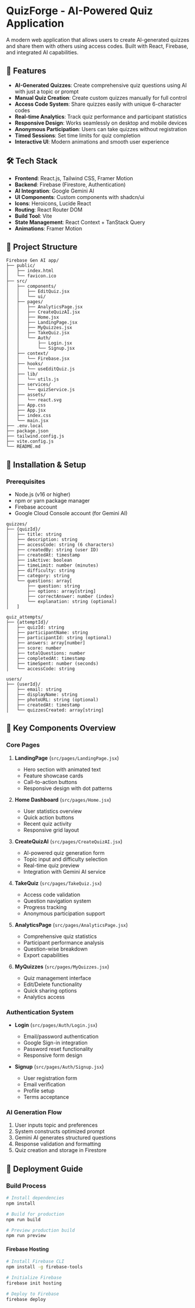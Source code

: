 # QuizForge - AI-Powered Quiz Application

A modern web application that allows users to create AI-generated quizzes and share them with others using access codes. Built with React, Firebase, and integrated AI capabilities.

## 🚀 Features

- **AI-Generated Quizzes**: Create comprehensive quiz questions using AI with just a topic or prompt
- **Manual Quiz Creation**: Create custom quizzes manually for full control
- **Access Code System**: Share quizzes easily with unique 6-character codes
- **Real-time Analytics**: Track quiz performance and participant statistics
- **Responsive Design**: Works seamlessly on desktop and mobile devices
- **Anonymous Participation**: Users can take quizzes without registration
- **Timed Sessions**: Set time limits for quiz completion
- **Interactive UI**: Modern animations and smooth user experience

## 🛠️ Tech Stack

- **Frontend**: React.js, Tailwind CSS, Framer Motion
- **Backend**: Firebase (Firestore, Authentication)
- **AI Integration**: Google Gemini AI
- **UI Components**: Custom components with shadcn/ui
- **Icons**: Heroicons, Lucide React
- **Routing**: React Router DOM
- **Build Tool**: Vite
- **State Management**: React Context + TanStack Query
- **Animations**: Framer Motion

## 📁 Project Structure

```
Firebase Gen AI app/
├── public/
│   ├── index.html
│   └── favicon.ico
├── src/
│   ├── components/
│   │   ├── EditQuiz.jsx
│   │   └── ui/
│   ├── pages/
│   │   ├── AnalyticsPage.jsx
│   │   ├── CreateQuizAI.jsx
│   │   ├── Home.jsx
│   │   ├── LandingPage.jsx
│   │   ├── MyQuizzes.jsx
│   │   ├── TakeQuiz.jsx
│   │   └── Auth/
│   │       ├── Login.jsx
│   │       └── Signup.jsx
│   ├── context/
│   │   └── Firebase.jsx
│   ├── hooks/
│   │   └── useEditQuiz.js
│   ├── lib/
│   │   └── utils.js
│   ├── services/
│   │   └── quizService.js
│   ├── assets/
│   │   └── react.svg
│   ├── App.css
│   ├── App.jsx
│   ├── index.css
│   └── main.jsx
├── .env.local
├── package.json
├── tailwind.config.js
├── vite.config.js
└── README.md
```

## 🔧 Installation & Setup

### Prerequisites
- Node.js (v16 or higher)
- npm or yarn package manager
- Firebase account
- Google Cloud Console account (for Gemini AI)

```
quizzes/
├── {quizId}/
│   ├── title: string
│   ├── description: string
│   ├── accessCode: string (6 characters)
│   ├── createdBy: string (user ID)
│   ├── createdAt: timestamp
│   ├── isActive: boolean
│   ├── timeLimit: number (minutes)
│   ├── difficulty: string
│   ├── category: string
│   └── questions: array[
│       ├── question: string
│       ├── options: array[string]
│       ├── correctAnswer: number (index)
│       └── explanation: string (optional)
│   ]

quiz_attempts/
├── {attemptId}/
│   ├── quizId: string
│   ├── participantName: string
│   ├── participantId: string (optional)
│   ├── answers: array[number]
│   ├── score: number
│   ├── totalQuestions: number
│   ├── completedAt: timestamp
│   ├── timeSpent: number (seconds)
│   └── accessCode: string

users/
├── {userId}/
│   ├── email: string
│   ├── displayName: string
│   ├── photoURL: string (optional)
│   ├── createdAt: timestamp
│   └── quizzesCreated: array[string]
```

## 🎯 Key Components Overview

### Core Pages

1. **LandingPage** (`src/pages/LandingPage.jsx`)
   - Hero section with animated text
   - Feature showcase cards
   - Call-to-action buttons
   - Responsive design with dot patterns

2. **Home Dashboard** (`src/pages/Home.jsx`)
   - User statistics overview
   - Quick action buttons
   - Recent quiz activity
   - Responsive grid layout

3. **CreateQuizAI** (`src/pages/CreateQuizAI.jsx`)
   - AI-powered quiz generation form
   - Topic input and difficulty selection
   - Real-time quiz preview
   - Integration with Gemini AI service

4. **TakeQuiz** (`src/pages/TakeQuiz.jsx`)
   - Access code validation
   - Question navigation system
   - Progress tracking
   - Anonymous participation support

5. **AnalyticsPage** (`src/pages/AnalyticsPage.jsx`)
   - Comprehensive quiz statistics
   - Participant performance analysis
   - Question-wise breakdown
   - Export capabilities

6. **MyQuizzes** (`src/pages/MyQuizzes.jsx`)
   - Quiz management interface
   - Edit/Delete functionality
   - Quick sharing options
   - Analytics access

### Authentication System

- **Login** (`src/pages/Auth/Login.jsx`)
  - Email/password authentication
  - Google Sign-in integration
  - Password reset functionality
  - Responsive form design

- **Signup** (`src/pages/Auth/Signup.jsx`)
  - User registration form
  - Email verification
  - Profile setup
  - Terms acceptance

### AI Generation Flow

1. User inputs topic and preferences
2. System constructs optimized prompt
3. Gemini AI generates structured questions
4. Response validation and formatting
5. Quiz creation and storage in Firestore

## 🚀 Deployment Guide

### Build Process
```bash
# Install dependencies
npm install

# Build for production
npm run build

# Preview production build
npm run preview
```


#### Firebase Hosting
```bash
# Install Firebase CLI
npm install -g firebase-tools

# Initialize Firebase
firebase init hosting

# Deploy to Firebase
firebase deploy
```